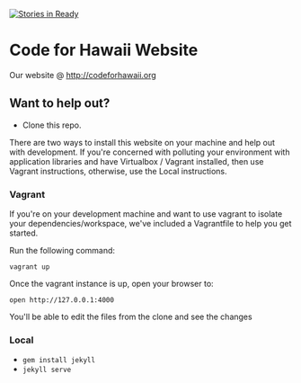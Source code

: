 [![Stories in Ready](https://badge.waffle.io/codeforhawaii/codeforhawaii.org.png?label=ready&title=Ready)](https://waffle.io/codeforhawaii/codeforhawaii.org)
# Code for Hawaii Website

Our website @ http://codeforhawaii.org

## Want to help out?

- Clone this repo.

There are two ways to install this website on your machine and help out with
development. If you're concerned with polluting your environment with
application libraries and have Virtualbox / Vagrant installed, then use
Vagrant instructions, otherwise, use the Local instructions.

### Vagrant

If you're on your development machine and want to use vagrant to isolate your
dependencies/workspace, we've included a Vagrantfile to help you get started.

Run the following command:

`vagrant up`

Once the vagrant instance is up, open your browser to:

`open http://127.0.0.1:4000`

You'll be able to edit the files from the clone and see the changes

### Local

- `gem install jekyll`
- `jekyll serve`
